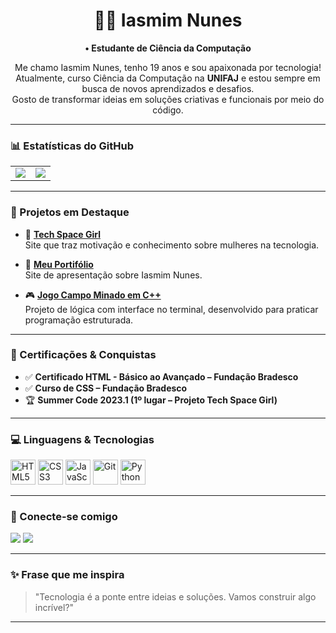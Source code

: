 <h1 align="center">👩‍💻 Iasmim Nunes</h1>

<p align="center">
  <strong>• Estudante de Ciência da Computação</strong>
</p>

<p align="center">
  Me chamo Iasmim Nunes, tenho 19 anos e sou apaixonada por tecnologia!<br>
  Atualmente, curso Ciência da Computação na <strong>UNIFAJ</strong> e estou sempre em busca de novos aprendizados e desafios.<br>
  Gosto de transformar ideias em soluções criativas e funcionais por meio do código.
</p>

---

### 📊 Estatísticas do GitHub

<table>
  <tr>
    <td>
      <img src="https://github-readme-stats.vercel.app/api?username=Iasmim-Nunes&show_icons=true&theme=tokyonight&count_private=true" />
    </td>
    <td>
      <img src="https://github-readme-stats.vercel.app/api/top-langs/?username=Iasmim-Nunes&layout=compact&theme=tokyonight" />
    </td>
  </tr>
</table>

---

### 🌟 Projetos em Destaque

- 🛒 [**Tech Space Girl**](https://github.com/Tech-Space-Girls/Tech-Space-Girl-Site)  
  Site que traz motivação e conhecimento sobre mulheres na tecnologia.

- 📅  [**Meu Portifólio**](https://github.com/Iasmim-Nunes/Iasmim-Nunes)  
  Site de apresentação sobre Iasmim Nunes.

- 🎮 [**Jogo Campo Minado em C++**](https://github.com/Iasmim-Nunes/campo-minado)  
  Projeto de lógica com interface no terminal, desenvolvido para praticar programação estruturada.

---

### 📜 Certificações & Conquistas

- ✅ **Certificado HTML - Básico ao Avançado  – Fundação Bradesco**  
- ✅ **Curso de CSS – Fundação Bradesco**  
- 🏆 **Summer Code 2023.1 (1º lugar – Projeto Tech Space Girl)**  

---

### 💻 Linguagens & Tecnologias

<p align="left">
  <img src="https://cdn.jsdelivr.net/gh/devicons/devicon/icons/html5/html5-original.svg" height="40" alt="HTML5" />
  <img src="https://cdn.jsdelivr.net/gh/devicons/devicon/icons/css3/css3-original.svg" height="40" alt="CSS3" />
  <img src="https://cdn.jsdelivr.net/gh/devicons/devicon/icons/javascript/javascript-original.svg" height="40" alt="JavaScript" />
  <img src="https://cdn.jsdelivr.net/gh/devicons/devicon/icons/git/git-original.svg" height="40" alt="Git" />
  <img src="https://cdn.jsdelivr.net/gh/devicons/devicon/icons/python/python-original.svg" height="40" alt="Python" />
</p>


---

### 🤝 Conecte-se comigo

<p align="left">
  <a href="https://github.com/Iasmim-Nunes" target="_blank"><img src="https://img.shields.io/badge/GitHub-100000?style=for-the-badge&logo=github&logoColor=white"/></a>
  <a href="https://www.linkedin.com/in/iasmim-gabrielli-nunes/" target="_blank"><img src="https://img.shields.io/badge/LinkedIn-0A66C2?style=for-the-badge&logo=linkedin&logoColor=white"/></a>
</p>

---

### ✨ Frase que me inspira

> "Tecnologia é a ponte entre ideias e soluções. Vamos construir algo incrível?"

---
